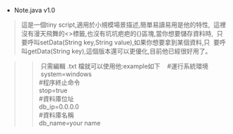 
* Note.java v1.0
> 這是一個tiny script,適用於小規模場景描述,簡單易讀易用是他的特性,
  這裡沒有漫天飛舞的<>標籤,也沒有坑坑疤疤的{}區塊,當你想要儲存資料時,
  只要呼叫setData(String key,String value),如果你想要拿到某個資料,只
  要呼叫getData(String key),這個版本還可以更優化,目前他已經很好用了。  

>>  只需編輯 .txt 檔就可以使用他:example如下  
  #運行系統環境  
  system=windows  
  #程序終止命令  
  stop=true  
  #資料庫位址  
  db_ip=0.0.0.0  
  #資料庫名稱  
  db_name=your name  
